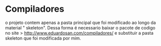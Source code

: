 # Compiladores
o projeto contem apenas a pasta principal  que foi modificado ao longo da material " skeleton".
Dessa forma é necessario baixar o pacote de codigo no site > http://www.eduardosan.com/compiladores/ e substituir a pasta skeleton que foi modificada por mim.
